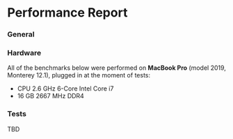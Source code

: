 # Performance Report

### General

### Hardware
All of the benchmarks below were performed on __MacBook Pro__ (model 2019, Monterey 12.1), plugged in at the moment of tests:
- CPU 2.6 GHz 6-Core Intel Core i7
- 16 GB 2667 MHz DDR4

### Tests

TBD